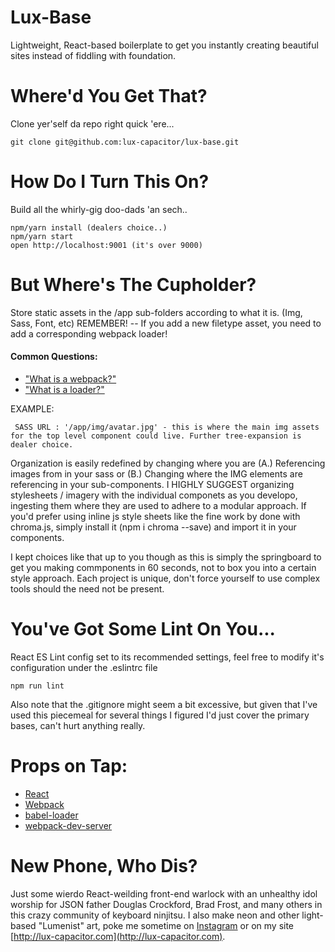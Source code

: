 Lux-Base
=====================

Lightweight, React-based boilerplate to get you instantly creating beautiful sites instead of fiddling with foundation. 



# Where'd You Get That?

Clone yer'self da repo right quick 'ere... 

```
git clone git@github.com:lux-capacitor/lux-base.git
```


# How Do I Turn This On?

Build all the whirly-gig doo-dads 'an sech..

```
npm/yarn install (dealers choice..)
npm/yarn start
open http://localhost:9001 (it's over 9000)
```


# But Where's The Cupholder?

Store static assets in the /app sub-folders according to what it is. (Img, Sass, Font, etc)
REMEMBER! -- If you add a new filetype asset, you need to add a corresponding webpack loader!

#### Common Questions:
 - ["What is a webpack?"](https://webpack.js.org/concepts#loaders)
 - ["What is a loader?"](https://webpack.js.org/concepts#loaders)

 EXAMPLE:
```
 SASS URL : '/app/img/avatar.jpg' - this is where the main img assets for the top level component could live. Further tree-expansion is dealer choice. 
```

Organization is easily redefined by changing where you are (A.) Referencing images from in your sass or (B.) Changing where the IMG elements are referencing in your sub-components. I HIGHLY SUGGEST organizing stylesheets / imagery with the individual componets as you developo, ingesting them where they are used to adhere to a modular approach. If you'd prefer using inline js style sheets like the fine work by done with chroma.js, simply install it (npm i chroma --save) and import it in your components.

I kept choices like that up to you though as this is simply the springboard to get you making commponents in 60 seconds, not to box you into a certain style approach. Each project is unique, don't force yourself to use complex tools should the need not be present.  



# You've Got Some Lint On You...

React ES Lint config set to its recommended settings, feel free to modify it's configuration under the .eslintrc file

```
npm run lint
```
Also note that the .gitignore might seem a bit excessive, but given that I've used this piecemeal for several things I figured I'd just cover the primary bases, can't hurt anything really. 



# Props on Tap:

* [React](https://reactjs.org/)
* [Webpack](https://webpack.js.org/concepts)
* [babel-loader](https://github.com/babel/babel-loader)
* [webpack-dev-server](https://github.com/webpack/webpack-dev-server)



# New Phone, Who Dis?

Just some wierdo React-weilding front-end warlock with an unhealthy idol worship for JSON father Douglas Crockford, Brad Frost, and many others in this crazy community of keyboard ninjitsu. I also make neon and other light-based "Lumenist" art, poke me sometime on [Instagram](http://instagram.com/lux_capacitor) or on my site [http://lux-capacitor.com](http://lux-capacitor.com).
